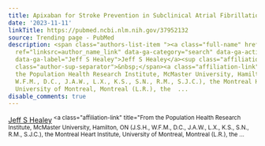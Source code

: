 ```yaml
---
title: Apixaban for Stroke Prevention in Subclinical Atrial Fibrillation.
date: '2023-11-11'
linkTitle: https://pubmed.ncbi.nlm.nih.gov/37952132
source: Trending page - PubMed
description: <span class="authors-list-item "><a class="full-name" href="https://pubmed.ncbi.nlm.nih.gov/?term=Healey+JS&amp;cauthor_id=37952132"
  ref="linksrc=author_name_link" data-ga-category="search" data-ga-action="author_link"
  data-ga-label="Jeff S Healey">Jeff S Healey</a><sup class="affiliation-links"><span
  class="author-sup-separator">&nbsp;</span><a class="affiliation-link" title="From
  the Population Health Research Institute, McMaster University, Hamilton, ON (J.S.H.,
  W.F.M., D.C., J.A.W., L.X., K.S., S.N., R.M., S.J.C.), the Montreal Heart Institute,
  University of Montreal, Montreal (L.R.), the  ...
disable_comments: true
---
```

<span class="authors-list-item "><a class="full-name" href="https://pubmed.ncbi.nlm.nih.gov/?term=Healey+JS&amp;cauthor_id=37952132" ref="linksrc=author_name_link" data-ga-category="search" data-ga-action="author_link" data-ga-label="Jeff S Healey">Jeff S Healey</a><sup class="affiliation-links"><span class="author-sup-separator">&nbsp;</span><a class="affiliation-link" title="From the Population Health Research Institute, McMaster University, Hamilton, ON (J.S.H., W.F.M., D.C., J.A.W., L.X., K.S., S.N., R.M., S.J.C.), the Montreal Heart Institute, University of Montreal, Montreal (L.R.), the  ...